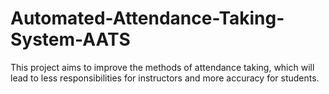 # Automated-Attendance-Taking-System-AATS
This project aims to improve the methods of attendance taking, which will lead to less  responsibilities for instructors and more accuracy for students.
